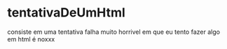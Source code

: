 # tentativaDeUmHtml
consiste em uma tentativa falha muito horrivel em que eu tento fazer algo em html é noxxx 
